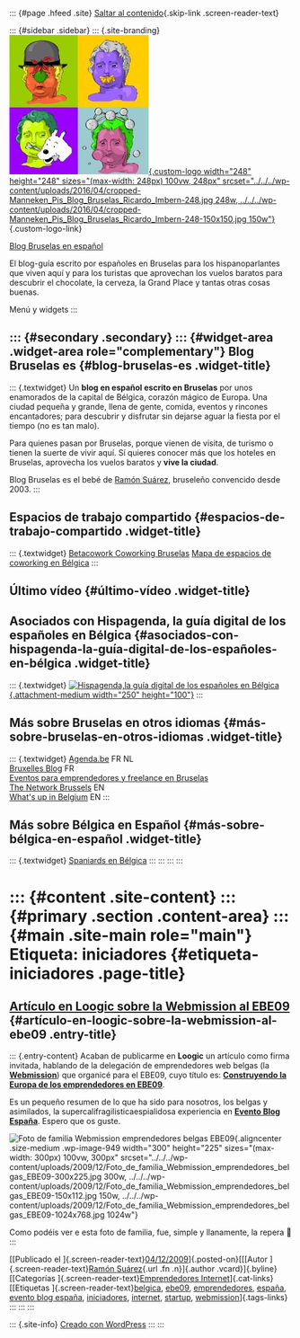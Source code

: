 ::: {#page .hfeed .site}
[Saltar al contenido](index.html#content){.skip-link
.screen-reader-text}

::: {#sidebar .sidebar}
::: {.site-branding}
[![](../../../wp-content/uploads/2016/04/cropped-Manneken_Pis_Blog_Bruselas_Ricardo_Imbern-248.jpg){.custom-logo
width="248" height="248" sizes="(max-width: 248px) 100vw, 248px"
srcset="../../../wp-content/uploads/2016/04/cropped-Manneken_Pis_Blog_Bruselas_Ricardo_Imbern-248.jpg 248w, ../../../wp-content/uploads/2016/04/cropped-Manneken_Pis_Blog_Bruselas_Ricardo_Imbern-248-150x150.jpg 150w"}](../../../index.html){.custom-logo-link}

[Blog Bruselas en español](../../../index.html)

El blog-guía escrito por españoles en Bruselas para los hispanoparlantes
que viven aquí y para los turistas que aprovechan los vuelos baratos
para descubrir el chocolate, la cerveza, la Grand Place y tantas otras
cosas buenas.

Menú y widgets
:::

::: {#secondary .secondary}
::: {#widget-area .widget-area role="complementary"}
Blog Bruselas es {#blog-bruselas-es .widget-title}
----------------

::: {.textwidget}
Un **blog en español escrito en Bruselas** por unos enamorados de la
capital de Bélgica, corazón mágico de Europa. Una ciudad pequeña y
grande, llena de gente, comida, eventos y rincones encantadores; para
descubrir y disfrutar sin dejarse aguar la fiesta por el tiempo (no es
tan malo).

Para quienes pasan por Bruselas, porque vienen de visita, de turismo o
tienen la suerte de vivir aquí. Sí quieres conocer más que los hoteles
en Bruselas, aprovecha los vuelos baratos y **vive la ciudad**.

Blog Bruselas es el bebé de [Ramón Suárez](http://www.ramonsuarez.com),
bruseleño convencido desde 2003.
:::

Espacios de trabajo compartido {#espacios-de-trabajo-compartido .widget-title}
------------------------------

::: {.textwidget}
[Betacowork Coworking Bruselas](http://www.betacowork.com) [Mapa de
espacios de coworking en Bélgica](http://coworkingbelgium.com)
:::

Último vídeo {#último-vídeo .widget-title}
------------

Asociados con Hispagenda, la guía digital de los españoles en Bélgica {#asociados-con-hispagenda-la-guía-digital-de-los-españoles-en-bélgica .widget-title}
---------------------------------------------------------------------

::: {.textwidget}
[![Hispagenda,la guía digital de los españoles en
Bélgica](../../../wp-content/uploads/2010/04/Hispagenda-250px.gif "Hispagenda, la guía digital de los españoles en Bélgica"){.attachment-medium
width="250" height="100"}](http://www.hispagenda.com)
:::

Más sobre Bruselas en otros idiomas {#más-sobre-bruselas-en-otros-idiomas .widget-title}
-----------------------------------

::: {.textwidget}
[Agenda.be](http://www.agenda.be) FR NL\
[Bruxelles Blog](http://www.bxlblog.be/) FR\
[Eventos para emprendedores y freelance en
Bruselas](http://www.betacowork.com/events/)\
[The Network
Brussels](http://groups.yahoo.com/group/TheNetworkBrussels/) EN\
[What\'s up in Belgium](http://www.whatsupin.be/) EN
:::

Más sobre Bélgica en Español {#más-sobre-bélgica-en-español .widget-title}
----------------------------

::: {.textwidget}
[Spaniards en Bélgica](http://www.spaniards.es/paises/belgica)
:::
:::
:::
:::

::: {#content .site-content}
::: {#primary .section .content-area}
::: {#main .site-main role="main"}
Etiqueta: iniciadores {#etiqueta-iniciadores .page-title}
=====================

[Artículo en Loogic sobre la Webmission al EBE09](../../../index.html?p=948) {#artículo-en-loogic-sobre-la-webmission-al-ebe09 .entry-title}
----------------------------------------------------------------------------

::: {.entry-content}
Acaban de publicarme en **Loogic** un artículo como firma invitada,
hablando de la delegación de emprendedores web belgas (la
**[Webmission](http://wiki.webmission.be/ebe09 "La bien belga Webmission al EBE09")**)
que organicé para el EBE09, cuyo título es: **[Construyendo la Europa de
los emprendedores en
EBE09](http://loogic.com/construyendo-la-europa-de-los-emprendedores-en-ebe09/ "Construyendo la Europa de los emprendedores en EBE09")**.

Es un pequeño resumen de lo que ha sido para nosotros, los belgas y
asimilados, la supercalifragilisticaespialidosa experiencia en [**Evento
Blog España**](http://www.eventoblog.com "Evento Blog España"). Espero
que os guste.

![Foto de familia Webmission emprendedores belgas
EBE09](../../../wp-content/uploads/2009/12/Foto_de_familia_Webmission_emprendedores_belgas_EBE09-300x225.jpg "Foto de familia Webmission emprendedores belgas EBE09"){.aligncenter
.size-medium .wp-image-949 width="300" height="225"
sizes="(max-width: 300px) 100vw, 300px"
srcset="../../../wp-content/uploads/2009/12/Foto_de_familia_Webmission_emprendedores_belgas_EBE09-300x225.jpg 300w, ../../../wp-content/uploads/2009/12/Foto_de_familia_Webmission_emprendedores_belgas_EBE09-150x112.jpg 150w, ../../../wp-content/uploads/2009/12/Foto_de_familia_Webmission_emprendedores_belgas_EBE09-1024x768.jpg 1024w"}

Como podéis ver e esta foto de familia, fue, simple y llanamente, la
repera 🙂
:::

[[Publicado el
]{.screen-reader-text}[04/12/2009](../../../index.html?p=948)]{.posted-on}[[[Autor
]{.screen-reader-text}[Ramón
Suárez](../../2010/04/30/index.html?author=2){.url .fn .n}]{.author
.vcard}]{.byline}[[Categorías ]{.screen-reader-text}[Emprendedores
Internet](../../category/emprendedores-internet/index.html)]{.cat-links}[[Etiquetas
]{.screen-reader-text}[belgica](../belgica/index.html),
[ebe09](../ebe09/index.html),
[emprendedores](../emprendedores/index.html),
[españa](../espana/index.html), [evento blog
españa](../evento-blog-espana/index.html), [iniciadores](index.html),
[internet](../internet/index.html), [startup](../startup/index.html),
[webmission](../webmission/index.html)]{.tags-links}
:::
:::
:::

::: {.site-info}
[Creado con WordPress](https://es.wordpress.org/)
:::
:::

